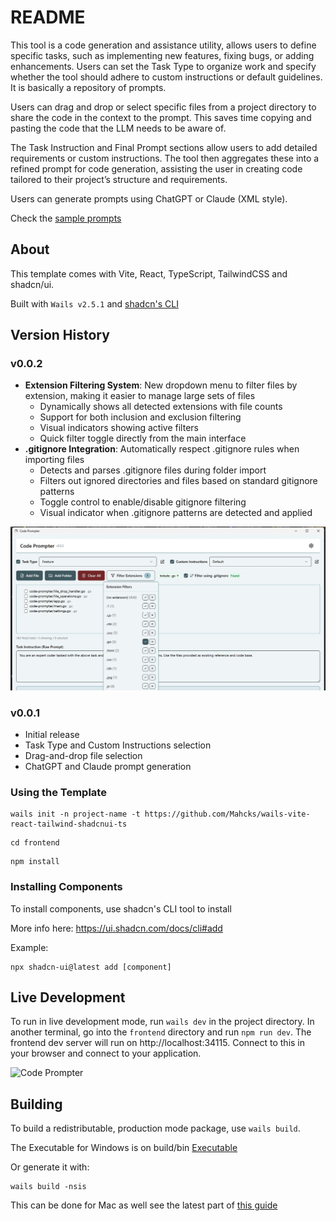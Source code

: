 # README

This tool is a code generation and assistance utility, allows users to define specific tasks, such as implementing new features, fixing bugs, or adding enhancements. Users can set the Task Type to organize work and specify whether the tool should adhere to custom instructions or default guidelines. It is basically a repository of prompts.

Users can drag and drop or select specific files from a project directory to share the code in the context to the prompt. This saves time copying and pasting the code that the LLM needs to be aware of.

The Task Instruction and Final Prompt sections allow users to add detailed requirements or custom instructions. The tool then aggregates these into a refined prompt for code generation, assisting the user in creating code tailored to their project’s structure and requirements.

Users can generate prompts using ChatGPT or Claude (XML style).

Check the [sample prompts](https://github.com/danielsobrado/code-prompter/blob/main/prompts/README.md)

## About

This template comes with Vite, React, TypeScript, TailwindCSS and shadcn/ui.

Built with `Wails v2.5.1` and [shadcn's CLI](https://ui.shadcn.com/docs/cli)

## Version History

### v0.0.2
- **Extension Filtering System**: New dropdown menu to filter files by extension, making it easier to manage large sets of files
  - Dynamically shows all detected extensions with file counts
  - Support for both inclusion and exclusion filtering
  - Visual indicators showing active filters
  - Quick filter toggle directly from the main interface
- **.gitignore Integration**: Automatically respect .gitignore rules when importing files
  - Detects and parses .gitignore files during folder import
  - Filters out ignored directories and files based on standard gitignore patterns
  - Toggle control to enable/disable gitignore filtering
  - Visual indicator when .gitignore patterns are detected and applied

![Code Prompter v 0.0.2](https://github.com/danielsobrado/code-prompter/blob/main/images/CodePrompter2.jpg)

### v0.0.1
- Initial release
- Task Type and Custom Instructions selection
- Drag-and-drop file selection
- ChatGPT and Claude prompt generation

### Using the Template
```console
wails init -n project-name -t https://github.com/Mahcks/wails-vite-react-tailwind-shadcnui-ts
```

```console
cd frontend
```

```console
npm install
```

### Installing Components
To install components, use shadcn's CLI tool to install

More info here: https://ui.shadcn.com/docs/cli#add

Example:
```console
npx shadcn-ui@latest add [component]
```

## Live Development

To run in live development mode, run `wails dev` in the project directory. In another terminal, go into the `frontend`
directory and run `npm run dev`. The frontend dev server will run on http://localhost:34115. Connect to this in your
browser and connect to your application.

![Code Prompter](https://github.com/danielsobrado/code-prompter/blob/main/images/CodePrompter1.jpg)

## Building

To build a redistributable, production mode package, use `wails build`.

The Executable for Windows is on build/bin [Executable](https://github.com/danielsobrado/code-prompter/tree/main/build/bin/CodePrompter.exe)

Or generate it with:

```console
wails build -nsis
```
This can be done for Mac as well see the latest part of [this guide](https://wails.io/docs/guides/windows-installer/)


